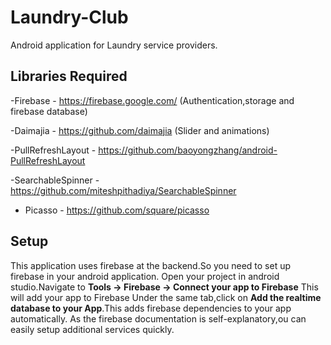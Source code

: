 # Laundry-Club
Android application for Laundry service providers.

## Libraries Required
-Firebase -  https://firebase.google.com/ (Authentication,storage and firebase database)

-Daimajia - https://github.com/daimajia (Slider and animations)

-PullRefreshLayout - https://github.com/baoyongzhang/android-PullRefreshLayout

-SearchableSpinner - https://github.com/miteshpithadiya/SearchableSpinner

- Picasso - https://github.com/square/picasso

## Setup
This application uses firebase at the backend.So you need to set up firebase in your android application.
Open your project in android studio.Navigate to __Tools -> Firebase -> Connect your app to Firebase__
This will add your app to Firebase
Under the same tab,click on __Add the realtime database to your App__.This adds firebase dependencies to your app automatically.
As the firebase documentation is self-explanatory,ou can easily setup additional services quickly.



























